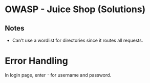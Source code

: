 # OWASP - Juice Shop (Solutions)

## Notes
- Can't use a wordlist for directories since it routes all requests.

# Error Handling
In login page, enter `'` for username and password.

